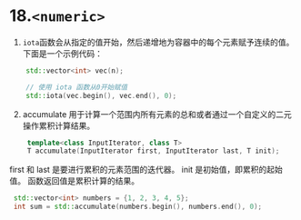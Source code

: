 # 18.`<numeric>`

1. `iota`函数会从指定的值开始，然后递增地为容器中的每个元素赋予连续的值。下面是一个示例代码：
```cpp
    std::vector<int> vec(n);

    // 使用 iota 函数从0开始赋值
    std::iota(vec.begin(), vec.end(), 0);
```
2. accumulate
   用于计算一个范围内所有元素的总和或者通过一个自定义的二元操作累积计算结果。
   ```cpp
    template<class InputIterator, class T>
    T accumulate(InputIterator first, InputIterator last, T init);
   ```
  first 和 last 是要进行累积的元素范围的迭代器。
  init 是初始值，即累积的起始值。
  函数返回值是累积计算的结果。

  ```cpp
   std::vector<int> numbers = {1, 2, 3, 4, 5};
   int sum = std::accumulate(numbers.begin(), numbers.end(), 0);